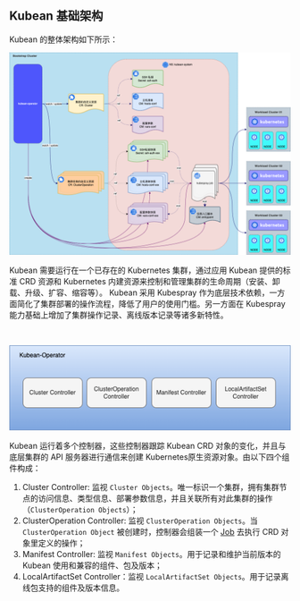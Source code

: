 ## Kubean 基础架构

Kubean 的整体架构如下所示：

![kubean-architecture](images/kubean-architecture.png)

Kubean 需要运行在一个已存在的 Kubernetes 集群，通过应用 Kubean 提供的标准 CRD 资源和 Kubernetes 内建资源来控制和管理集群的生命周期（安装、卸载、升级、扩容、缩容等）。 Kubean 采用 Kubespray 作为底层技术依赖，一方面简化了集群部署的操作流程，降低了用户的使用门槛。另一方面在 Kubespray 能力基础上增加了集群操作记录、离线版本记录等诸多新特性。

<br/>

![kubean-components](images/kubean-components.png)

Kubean 运行着多个控制器，这些控制器跟踪 Kubean CRD 对象的变化，并且与底层集群的 API 服务器进行通信来创建 Kubernetes原生资源对象。由以下四个组件构成：

  1. Cluster Controller: 监视 `Cluster Objects`。唯一标识一个集群，拥有集群节点的访问信息、类型信息、部署参数信息，并且关联所有对此集群的操作（`ClusterOperation Objects`）；
  2. ClusterOperation Controller: 监视 `ClusterOperation Objects`。当 `ClusterOperation Object` 被创建时，控制器会组装一个 [Job](https://kubernetes.io/docs/concepts/workloads/controllers/job/) 去执行 CRD 对象里定义的操作；
  3. Manifest Controller: 监视 `Manifest Objects`。用于记录和维护当前版本的 Kubean 使用和兼容的组件、包及版本；
  4. LocalArtifactSet Controller：监视 `LocalArtifactSet Objects`。用于记录离线包支持的组件及版本信息。